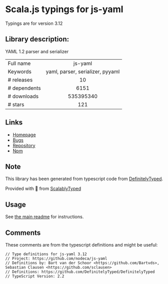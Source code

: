 
# Scala.js typings for js-yaml

Typings are for version 3.12

## Library description:
YAML 1.2 parser and serializer

|                    |                 |
| ------------------ | :-------------: |
| Full name          | js-yaml |
| Keywords           | yaml, parser, serializer, pyyaml |
| # releases         | 10 |
| # dependents       | 6151 |
| # downloads        | 535395340 |
| # stars            | 121 |

## Links
- [Homepage](https://github.com/nodeca/js-yaml)
- [Bugs](https://github.com/nodeca/js-yaml/issues)
- [Repository](https://github.com/nodeca/js-yaml)
- [Npm](https://www.npmjs.com/package/js-yaml)
    


## Note
This library has been generated from typescript code from [DefinitelyTyped](https://definitelytyped.org).

Provided with :purple_heart: from [ScalablyTyped](https://github.com/oyvindberg/ScalablyTyped)

## Usage
See [the main readme](../../readme.md) for instructions.

## Comments

These comments are from the typescript definitions and might be useful:
```
// Type definitions for js-yaml 3.12
// Project: https://github.com/nodeca/js-yaml
// Definitions by: Bart van der Schoor <https://github.com/Bartvds>, Sebastian Clausen <https://github.com/sclausen>
// Definitions: https://github.com/DefinitelyTyped/DefinitelyTyped
// TypeScript Version: 2.2

```

